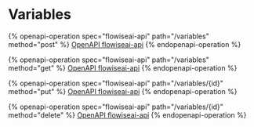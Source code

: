 # Variables

{% openapi-operation spec="flowiseai-api" path="/variables" method="post" %}
[OpenAPI flowiseai-api](https://gitbook-x-prod-openapi.4401d86825a13bf607936cc3a9f3897a.r2.cloudflarestorage.com/raw/238edaa326f0ca4057047699b251f09b359ab0c2a5d5201f7095b100792cf411.txt?X-Amz-Algorithm=AWS4-HMAC-SHA256&X-Amz-Content-Sha256=UNSIGNED-PAYLOAD&X-Amz-Credential=dce48141f43c0191a2ad043a6888781c%2F20250717%2Fauto%2Fs3%2Faws4_request&X-Amz-Date=20250717T144327Z&X-Amz-Expires=172800&X-Amz-Signature=b4e9a97d35bf5ed41bad9cb6ac39ae59371100f618dc64f1d01f6adf1f6419a3&X-Amz-SignedHeaders=host&x-amz-checksum-mode=ENABLED&x-id=GetObject)
{% endopenapi-operation %}

{% openapi-operation spec="flowiseai-api" path="/variables" method="get" %}
[OpenAPI flowiseai-api](https://gitbook-x-prod-openapi.4401d86825a13bf607936cc3a9f3897a.r2.cloudflarestorage.com/raw/238edaa326f0ca4057047699b251f09b359ab0c2a5d5201f7095b100792cf411.txt?X-Amz-Algorithm=AWS4-HMAC-SHA256&X-Amz-Content-Sha256=UNSIGNED-PAYLOAD&X-Amz-Credential=dce48141f43c0191a2ad043a6888781c%2F20250717%2Fauto%2Fs3%2Faws4_request&X-Amz-Date=20250717T144327Z&X-Amz-Expires=172800&X-Amz-Signature=b4e9a97d35bf5ed41bad9cb6ac39ae59371100f618dc64f1d01f6adf1f6419a3&X-Amz-SignedHeaders=host&x-amz-checksum-mode=ENABLED&x-id=GetObject)
{% endopenapi-operation %}

{% openapi-operation spec="flowiseai-api" path="/variables/{id}" method="put" %}
[OpenAPI flowiseai-api](https://gitbook-x-prod-openapi.4401d86825a13bf607936cc3a9f3897a.r2.cloudflarestorage.com/raw/238edaa326f0ca4057047699b251f09b359ab0c2a5d5201f7095b100792cf411.txt?X-Amz-Algorithm=AWS4-HMAC-SHA256&X-Amz-Content-Sha256=UNSIGNED-PAYLOAD&X-Amz-Credential=dce48141f43c0191a2ad043a6888781c%2F20250717%2Fauto%2Fs3%2Faws4_request&X-Amz-Date=20250717T144327Z&X-Amz-Expires=172800&X-Amz-Signature=b4e9a97d35bf5ed41bad9cb6ac39ae59371100f618dc64f1d01f6adf1f6419a3&X-Amz-SignedHeaders=host&x-amz-checksum-mode=ENABLED&x-id=GetObject)
{% endopenapi-operation %}

{% openapi-operation spec="flowiseai-api" path="/variables/{id}" method="delete" %}
[OpenAPI flowiseai-api](https://gitbook-x-prod-openapi.4401d86825a13bf607936cc3a9f3897a.r2.cloudflarestorage.com/raw/238edaa326f0ca4057047699b251f09b359ab0c2a5d5201f7095b100792cf411.txt?X-Amz-Algorithm=AWS4-HMAC-SHA256&X-Amz-Content-Sha256=UNSIGNED-PAYLOAD&X-Amz-Credential=dce48141f43c0191a2ad043a6888781c%2F20250717%2Fauto%2Fs3%2Faws4_request&X-Amz-Date=20250717T144327Z&X-Amz-Expires=172800&X-Amz-Signature=b4e9a97d35bf5ed41bad9cb6ac39ae59371100f618dc64f1d01f6adf1f6419a3&X-Amz-SignedHeaders=host&x-amz-checksum-mode=ENABLED&x-id=GetObject)
{% endopenapi-operation %}
